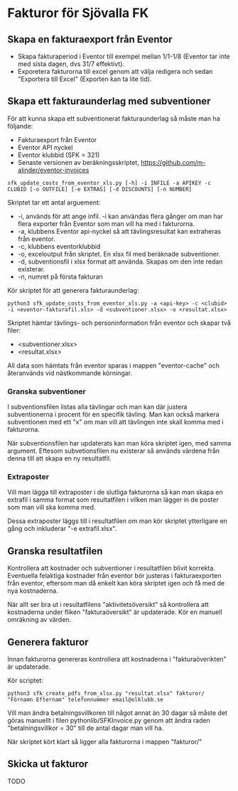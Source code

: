 # Fakturor för Sjövalla FK

## Skapa en fakturaexport från Eventor

- Skapa fakturaperiod i Eventor till exempel mellan 1/1-1/8 (Eventor tar inte med sista dagen, dvs 31/7 effektivt).
- Exporetera fakturorna till excel genom att välja redigera och sedan "Exportera till Excel" (Exporten kan ta lite tid).

## Skapa ett fakturaunderlag med subventioner

För att kunna skapa ett subventionerat fakturaunderlag så måste man ha följande:
- Fakturaexport från Eventor
- Eventor API nyckel
- Eventor klubbid (SFK = 321)
- Senaste versionen av beräkningsskriptet, https://github.com/m-alinder/eventor-invoices

```
sfk_update_costs_from_eventor_xls.py [-h] -i INFILE -a APIKEY -c CLUBID [-o OUTFILE] [-e EXTRAS] [-d DISCOUNTS] [-n NUMBER] 
```
Skriptet tar ett antal arguement:
- -i, används för att ange infil. -i kan användas flera gånger om man har flera exporter från Eventor som man vill ha med i fakturorna.
- -a, klubbens Eventor api-nyckel så att tävlingsresultat kan extraheras från eventor.
- -c, klubbens eventorklubbid
- -o, exceloutput från skriptet. En xlsx fil med beräknade subventioner.
- -d, subventionsfil i xlsx format att använda. Skapas om den inte redan existerar.
- -n, numret på första fakturan


Kör skriptet för att generera fakturaunderlag:
``` 
python3 sfk_update_costs_from_eventor_xls.py -a <api-key> -c <clubid> -i <eventor-fakturafil.xls> -d <subventioner.xlsx> -o <resultat.xlsx>
```

Skriptet hämtar tävlings- och personinformation från eventor och skapar två filer:
- <subventioner.xlsx>
- <resultat.xlsx>

All data som hämtats från eventor sparas i mappen "eventor-cache" och återanvänds vid nästkommande körningar.

### Granska subventioner
I subventionsfilen listas alla tävlingar och man kan där justera subventionerna i procent för en specifik tävling. Man kan också markera subventionen med ett "x" om man vill att tävlingen inte skall komma med i fakturorna.

När subventionsfilen har updaterats kan man köra skriptet igen, med samma argument. Eftesom subvetionsfilen nu existerar så används värdena från denna till att skapa en ny resultatfil.

### Extraposter
Vill man lägga till extraposter i de slutliga fakturorna så kan man skapa en extrafil i samma format som resultatfilen i vilken man lägger in de poster som man vill ska komma med.

Dessa extraposter läggs till i resultatfilen om man kör skriptet ytterligare en gång och inkluderar "-e extrafil.xlsx".

## Granska resultatfilen
Kontrollera att kostnader och subventioner i resultatfilen blivit korrekta. Eventuella felaktiga kostnader från eventor bör justeras i fakturaexporten från eventor, eftersom man då enkelt kan köra skriptet igen och få med de nya kostnaderna.

När allt ser bra ut i resultatfilens "aktivitetsöversikt" så kontrollera att kostnaderna under fliken "fakturaöversikt" är updaterade. Kör en manuell omräkning av värden.


## Generera fakturor
Innan fakturorna genereras kontrollera att kostnaderna i "fakturaöverikten" är updaterade.

Kör scriptet:
```
python3 sfk_create_pdfs_from_xlsx.py "resultat.xlsx" fakturor/ "Förnamn Efternam" telefonnummer email@olklubb.se
```

Vill man ändra betalningsvillkoren till något annat än 30 dagar så måste det göras manuellt i filen pythonlib/SFKInvoice.py genom att ändra raden "betalningsvillkor = 30" till de antal dagar man vill ha.

När skriptet kört klart så ligger alla fakturorna i mappen "fakturor/"

## Skicka ut fakturor

TODO
